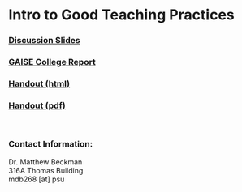 # Intro to Good Teaching Practices

### [Discussion Slides](https://mdbeckman.github.io/PSU-Grad-Orientation/GoodTeaching-TAing.html)

### [GAISE College Report](http://www.amstat.org/asa/files/pdfs/GAISE/GaiseCollege_Full.pdf)

### [Handout (html)](https://mdbeckman.github.io/PSU-Grad-Orientation/Handout.html)

### [Handout (pdf)](https://mdbeckman.github.io/PSU-Grad-Orientation/Handout.pdf)

<br>

### Contact Information:

Dr. Matthew Beckman  
316A Thomas Building  
mdb268 [at] psu   